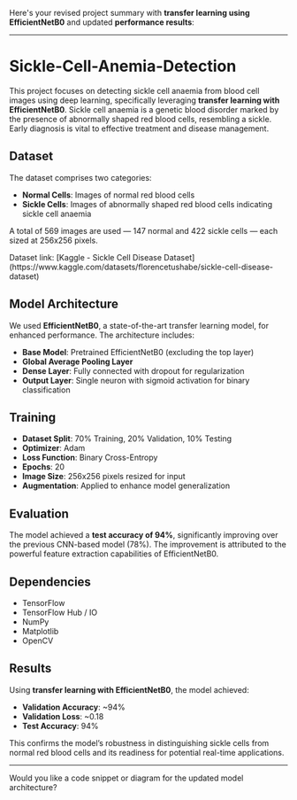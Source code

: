 Here's your revised project summary with **transfer learning using EfficientNetB0** and updated **performance results**:

---

<h1>Sickle-Cell-Anemia-Detection</h1>

This project focuses on detecting sickle cell anaemia from blood cell images using deep learning, specifically leveraging **transfer learning with EfficientNetB0**. Sickle cell anaemia is a genetic blood disorder marked by the presence of abnormally shaped red blood cells, resembling a sickle. Early diagnosis is vital to effective treatment and disease management.

<h2>Dataset</h2>

The dataset comprises two categories:

* **Normal Cells**: Images of normal red blood cells
* **Sickle Cells**: Images of abnormally shaped red blood cells indicating sickle cell anaemia

<p>A total of 569 images are used — 147 normal and 422 sickle cells — each sized at 256x256 pixels.</p>  
Dataset link: [Kaggle - Sickle Cell Disease Dataset](https://www.kaggle.com/datasets/florencetushabe/sickle-cell-disease-dataset)

<h2>Model Architecture</h2>

We used **EfficientNetB0**, a state-of-the-art transfer learning model, for enhanced performance. The architecture includes:

* **Base Model**: Pretrained EfficientNetB0 (excluding the top layer)
* **Global Average Pooling Layer**
* **Dense Layer**: Fully connected with dropout for regularization
* **Output Layer**: Single neuron with sigmoid activation for binary classification

<h2>Training</h2>

* **Dataset Split**: 70% Training, 20% Validation, 10% Testing
* **Optimizer**: Adam
* **Loss Function**: Binary Cross-Entropy
* **Epochs**: 20
* **Image Size**: 256x256 pixels resized for input
* **Augmentation**: Applied to enhance model generalization

<h2>Evaluation</h2>

The model achieved a **test accuracy of 94%**, significantly improving over the previous CNN-based model (78%). The improvement is attributed to the powerful feature extraction capabilities of EfficientNetB0.

<h2>Dependencies</h2>

* TensorFlow
* TensorFlow Hub / IO
* NumPy
* Matplotlib
* OpenCV

<h2>Results</h2>

Using **transfer learning with EfficientNetB0**, the model achieved:

* **Validation Accuracy**: \~94%
* **Validation Loss**: \~0.18
* **Test Accuracy**: 94%

This confirms the model’s robustness in distinguishing sickle cells from normal red blood cells and its readiness for potential real-time applications.

---

Would you like a code snippet or diagram for the updated model architecture?
